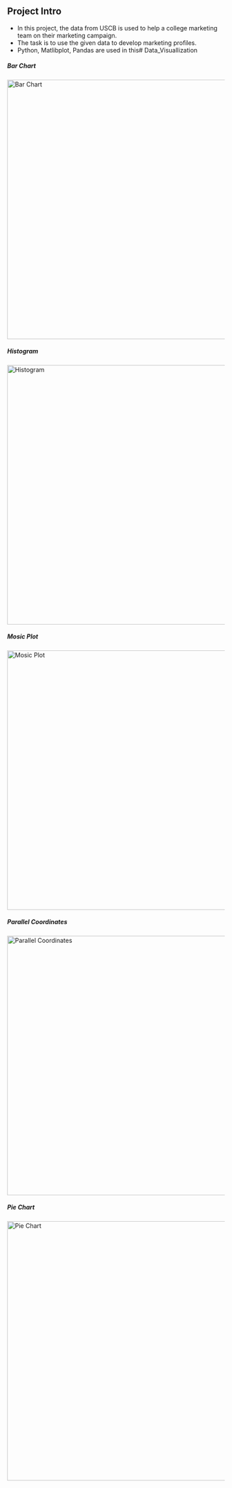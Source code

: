  ## Project Intro
 - In this project, the data from USCB is used to help a college marketing team on their marketing campaign. 
 - The task is to use the given data to develop marketing profiles.
 - Python, Matlibplot, Pandas are used in this# Data_Visuallization

##### Bar Chart
<img src="/image/BarChart.png" alt="Bar Chart" width="600"/>

##### Histogram
<img src="/image/Histogram.png" alt="Histogram" width="600"/>

##### Mosic Plot
<img src="/image/MosicPlot.png" alt="Mosic Plot" width="600"/>

##### Parallel Coordinates
<img src="/image/ParallelCoordinates.png" alt="Parallel Coordinates" width="600"/>

##### Pie Chart
<img src="/image/PieChart.png" alt="Pie Chart" width="600"/>